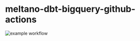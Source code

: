 # meltano-dbt-bigquery-github-actions

![example workflow](https://github.com/neilmcguigan/meltano-dbt-bigquery-github-actions/actions/workflows/deploy.yml/badge.svg)
